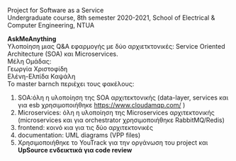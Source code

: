 Project for Software as a Service <br>
Undergraduate course, 8th semester 2020-2021, School of Electrical & Computer Engineering, NTUA <br>

**ΑskMeAnything**<br>
Υλοποίηση μιας Q&A εφαρμογής με δύο αρχιετκτονικές: Service Oriented Architecture (SOA) και Microservices. <br>
Μέλη Ομάδας:<br>
Γεωργία Χριστοφίδη <br>
Ελένη-Ελπίδα Καψάλη <br>
To master barnch περιέχει τους φακέλους:
1) SOA:όλη η υλοποίηση της SOA αρχιτεκτονικής (data-layer, services και για esb χρησιμοποιήθηκε https://www.cloudamqp.com/ )
2) Microservices: όλη η υλοποίηση της Microservices αρχιτεκτονικής (microservices και για orchestrator χρησιμοποιήθηκε RabbitMQ/Redis)
3) frontend: κοινό κια για τις δύο αρχιτεκτονικές
4) documentation: UML diagrams (VPP files)
5) Χρησιμοποιήθηκε το YouTrack για την οργάνωση του project και **UpSource ενδεικτικά για code review**
